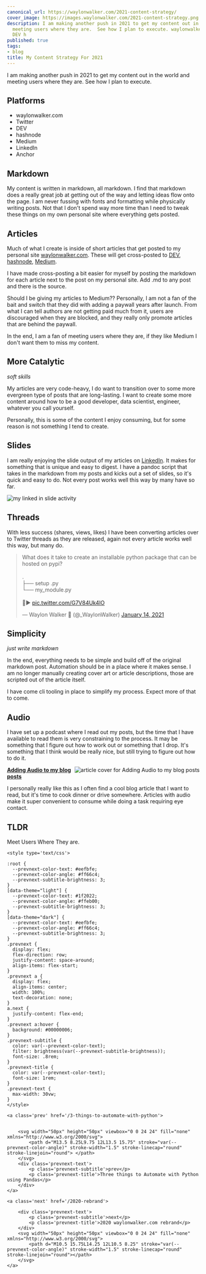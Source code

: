 ```yaml
---
canonical_url: https://waylonwalker.com/2021-content-strategy/
cover_image: https://images.waylonwalker.com/2021-content-strategy.png
description: I am making another push in 2021 to get my content out in the world and
  meeting users where they are.  See how I plan to execute. waylonwalker.com Twitter
  DEV h
published: true
tags:
- blog
title: My Content Strategy For 2021
---
```


I am making another push in 2021 to get my content out in the world and meeting users where they are.  See how I plan to execute.

## Platforms

* waylonwalker.com
* Twitter
* DEV
* hashnode
* Medium
* LinkedIn
* Anchor

## Markdown

My content is written in markdown, all markdown.  I find that markdown does a really great job at getting out of the way and letting ideas flow onto the page.  I am never fussing with fonts and formatting while physically writing posts.   Not that I don't spend way more time than I need to tweak these things on my own personal site where everything gets posted.

## Articles

Much of what I create is inside of short articles that get posted to my personal site [waylonwalker.com](https://waylonwalker.com).  These will get cross-posted to [DEV](https://dev.to/waylonwalker), [hashnode](https://h.waylonwalker.com/), [Medium](https://waylonwalker.medium.com/).

I have made cross-posting a bit easier for myself by posting the markdown for each article next to the post on my personal site.  Add .md to any post and there is the source.

Should I be giving my articles to Medium??  Personally, I am not a fan of the bait and switch that they did with adding a paywall years after launch.  From what I can tell authors are not getting paid much from it, users are discouraged when they are blocked, and they really only promote articles that are behind the paywall.

In the end, I am a fan of meeting users where they are, if they like Medium I don't want them to miss my content.

## More Catalytic
_soft skills_

My articles are very code-heavy, I do want to transition over to some more evergreen type of posts that are long-lasting.  I want to create some more content around how to be a good developer, data scientist, engineer, whatever you call yourself.

Personally, this is some of the content I enjoy consuming, but for some reason is not something I tend to create.

## Slides

I am really enjoying the slide output of my articles on [LinkedIn](https://www.linkedin.com/in/waylonwalker/detail/recent-activity/shares/). It makes for something that is unique and easy to digest.  I have a pandoc script that takes in the markdown from my posts and kicks out a set of slides, so it's quick and easy to do.  Not every post works well this way by many have so far.

![my linked in slide activity](https://images.waylonwalker.com/linkedin-activity-slides.gif)

## Threads

With less success (shares, views, likes) I have been converting articles over to Twitter threads as they are released, again not every article works well this way, but many do.

<blockquote class="twitter-tweet"><p lang="en" dir="ltr">What does it take to create an installable python package that can be hosted on pypi?<br><br>.<br>├── setup .py<br>└── my_module.py<br><br>🧵▶ <a href="https://t.co/G7V84Uk4IO">pic.twitter.com/G7V84Uk4IO</a></p>&mdash; Waylon Walker 🐍 (@_WaylonWalker) <a href="https://twitter.com/_WaylonWalker/status/1349716127887347717?ref_src=twsrc%5Etfw">January 14, 2021</a></blockquote>
<script async src="https://platform.twitter.com/widgets.js" charset="utf-8"></script>


## Simplicity
_just write markdown_

In the end, everything needs to be simple and build off of the original markdown post.  Automation should be in a place where it makes sense.  I am no longer manually creating cover art or article descriptions, those are scripted out of the article itself.

I have come cli tooling in place to simplify my process. Expect more of that to come.

## Audio

I have set up a podcast where I read out my posts, but the time that I have available to read them is very constraining to the process.  It may be something that I figure out how to work out or something that I drop.  It's something that I think would be really nice, but still trying to figure out how to do it.


  <div class="onelinelink-wrapper">
      <a class="onelinelink" href="https://waylonwalker.com/audio-for-blog/">
          <img style="float: right;" align='right' src="https://images.waylonwalker.com/audio-for-blog-og_250x140.png" alt="article cover for 
 Adding Audio to my blog posts
"/>
          <p><strong>
 Adding Audio to my blog posts
</strong></p>
      </a>
  </div>


I personally really like this as I often find a cool blog article that I want to read, but it's time to cook dinner or drive somewhere.  Articles with audio make it super convenient to consume while doing a task requiring eye contact.

## TLDR

Meet Users Where They are.
<div class='prevnext'>

    <style type='text/css'>

    :root {
      --prevnext-color-text: #eefbfe;
      --prevnext-color-angle: #ff66c4;
      --prevnext-subtitle-brightness: 3;
    }
    [data-theme="light"] {
      --prevnext-color-text: #1f2022;
      --prevnext-color-angle: #ffeb00;
      --prevnext-subtitle-brightness: 3;
    }
    [data-theme="dark"] {
      --prevnext-color-text: #eefbfe;
      --prevnext-color-angle: #ff66c4;
      --prevnext-subtitle-brightness: 3;
    }
    .prevnext {
      display: flex;
      flex-direction: row;
      justify-content: space-around;
      align-items: flex-start;
    }
    .prevnext a {
      display: flex;
      align-items: center;
      width: 100%;
      text-decoration: none;
    }
    a.next {
      justify-content: flex-end;
    }
    .prevnext a:hover {
      background: #00000006;
    }
    .prevnext-subtitle {
      color: var(--prevnext-color-text);
      filter: brightness(var(--prevnext-subtitle-brightness));
      font-size: .8rem;
    }
    .prevnext-title {
      color: var(--prevnext-color-text);
      font-size: 1rem;
    }
    .prevnext-text {
      max-width: 30vw;
    }
    </style>
    
    <a class='prev' href='/3-things-to-automate-with-python'>
    

        <svg width="50px" height="50px" viewbox="0 0 24 24" fill="none" xmlns="http://www.w3.org/2000/svg">
            <path d="M13.5 8.25L9.75 12L13.5 15.75" stroke="var(--prevnext-color-angle)" stroke-width="1.5" stroke-linecap="round" stroke-linejoin="round"> </path>
        </svg>
        <div class='prevnext-text'>
            <p class='prevnext-subtitle'>prev</p>
            <p class='prevnext-title'>Three things to Automate with Python using Pandas</p>
        </div>
    </a>
    
    <a class='next' href='/2020-rebrand'>
    
        <div class='prevnext-text'>
            <p class='prevnext-subtitle'>next</p>
            <p class='prevnext-title'>2020 waylonwalker.com rebrand</p>
        </div>
        <svg width="50px" height="50px" viewbox="0 0 24 24" fill="none" xmlns="http://www.w3.org/2000/svg">
            <path d="M10.5 15.75L14.25 12L10.5 8.25" stroke="var(--prevnext-color-angle)" stroke-width="1.5" stroke-linecap="round" stroke-linejoin="round"></path>
        </svg>
    </a>
  </div>